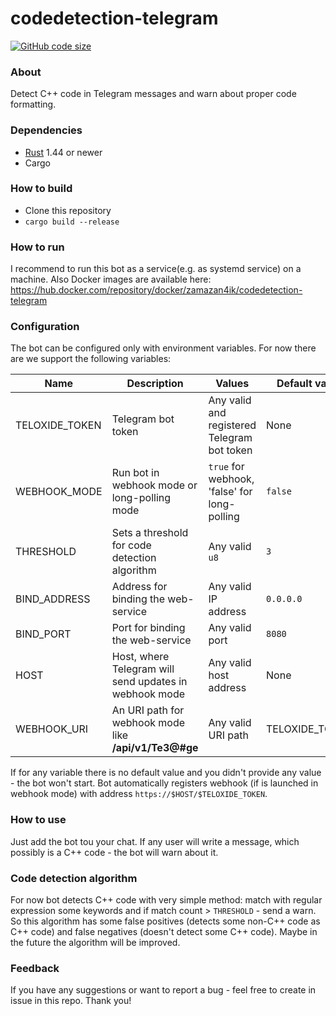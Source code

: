 # codedetection-telegram
[![GitHub code size](https://img.shields.io/github/languages/code-size/ZaMaZaN4iK/codedetection-telegram?style=flat)](https://github.com/ZaMaZaN4iK/codedetection-telegram)
### About
Detect C++ code in Telegram messages and warn about proper code formatting.

### Dependencies
* [Rust](https://www.rust-lang.org/) 1.44 or newer
* Cargo

### How to build
* Clone this repository
* `cargo build --release`

### How to run
I recommend to run this bot as a service(e.g. as systemd service) on a machine.
Also Docker images are available here: https://hub.docker.com/repository/docker/zamazan4ik/codedetection-telegram

### Configuration
The bot can be configured only with environment variables. For now there are we support the following variables:

| Name | Description | Values | Default value | Required |
|------|-------------|--------|---------------|----------|
| TELOXIDE_TOKEN | Telegram bot token | Any valid and registered Telegram bot token | None | All mods |
| WEBHOOK_MODE | Run bot in webhook mode or long-polling mode | `true` for webhook, 'false' for long-polling | `false` | All mods |
| THRESHOLD | Sets a threshold for code detection algorithm | Any valid `u8` | `3` | All mods |
| BIND_ADDRESS | Address for binding the web-service | Any valid IP address | `0.0.0.0` | Webhook mode |  
| BIND_PORT | Port for binding the web-service | Any valid port | `8080` | Webhook mode |
| HOST | Host, where Telegram will send updates in webhook mode | Any valid host address | None | Webhook mode |
| WEBHOOK_URI | An URI path for webhook mode like **/api/v1/Te3@#ge** | Any valid URI path | TELOXIDE_TOKEN | Webhook mode |

If for any variable there is no default value and you didn't provide any value - the bot won't start.
Bot automatically registers webhook (if is launched in webhook mode) with address `https://$HOST/$TELOXIDE_TOKEN`.

### How to use
Just add the bot tou your chat. If any user will write a message, which possibly is a C++ code - the bot will warn about it.

### Code detection algorithm
For now bot detects C++ code with very simple method: match with regular expression some keywords and if match count > `THRESHOLD` - send a warn.
So this algorithm has some false positives (detects some non-C++ code as C++ code) and false negatives (doesn't detect some 
C++ code). Maybe in the future the algorithm will be improved.

### Feedback
If you have any suggestions or want to report a bug - feel free to create in issue in this repo. Thank you!

